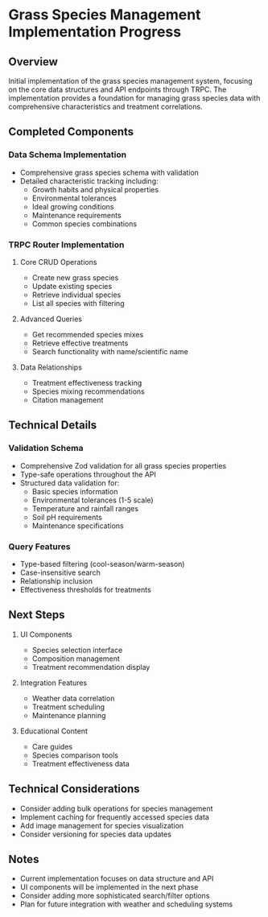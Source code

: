 # Grass Species Management Implementation Progress

## Overview
Initial implementation of the grass species management system, focusing on the core data structures and API endpoints through TRPC. The implementation provides a foundation for managing grass species data with comprehensive characteristics and treatment correlations.

## Completed Components

### Data Schema Implementation
- Comprehensive grass species schema with validation
- Detailed characteristic tracking including:
  - Growth habits and physical properties
  - Environmental tolerances
  - Ideal growing conditions
  - Maintenance requirements
  - Common species combinations

### TRPC Router Implementation
1. Core CRUD Operations
   - Create new grass species
   - Update existing species
   - Retrieve individual species
   - List all species with filtering

2. Advanced Queries
   - Get recommended species mixes
   - Retrieve effective treatments
   - Search functionality with name/scientific name

3. Data Relationships
   - Treatment effectiveness tracking
   - Species mixing recommendations
   - Citation management

## Technical Details

### Validation Schema
- Comprehensive Zod validation for all grass species properties
- Type-safe operations throughout the API
- Structured data validation for:
  - Basic species information
  - Environmental tolerances (1-5 scale)
  - Temperature and rainfall ranges
  - Soil pH requirements
  - Maintenance specifications

### Query Features
- Type-based filtering (cool-season/warm-season)
- Case-insensitive search
- Relationship inclusion
- Effectiveness thresholds for treatments

## Next Steps
1. UI Components
   - Species selection interface
   - Composition management
   - Treatment recommendation display

2. Integration Features
   - Weather data correlation
   - Treatment scheduling
   - Maintenance planning

3. Educational Content
   - Care guides
   - Species comparison tools
   - Treatment effectiveness data

## Technical Considerations
- Consider adding bulk operations for species management
- Implement caching for frequently accessed species data
- Add image management for species visualization
- Consider versioning for species data updates

## Notes
- Current implementation focuses on data structure and API
- UI components will be implemented in the next phase
- Consider adding more sophisticated search/filter options
- Plan for future integration with weather and scheduling systems